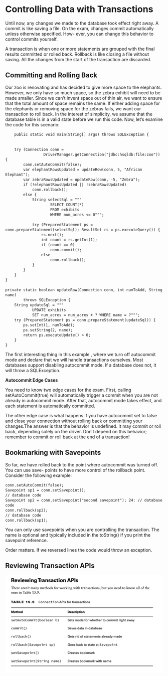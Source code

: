 # Controlling Data with Transactions

Until now, any changes we made to the database took effect right away. A commit is like saving a file. On the exam,
changes commit automatically unless otherwise specified. How- ever, you can change this behavior to control commits
yourself.

A transaction is when one or more statements are grouped with the final results committed or rolled back. Rollback is
like closing a file without saving. All the changes from the start of the transaction are discarded.

## Committing and Rolling Back

Our zoo is renovating and has decided to give more space to the elephants. However, we only have so much space, so the
zebra exhibit will need to be made smaller. Since we can’t invent space out of thin air, we want to ensure that the
total amount of space remains the same. If either adding space for the elephants or removing space for the zebras fails,
we want our transaction to roll back. In the interest of simplicity, we assume that the database table is in a valid
state before we run this code. Now, let’s examine the code for this scenario:

        public static void main(String[] args) throws SQLException {


        try (Connection conn =
                     DriverManager.getConnection("jdbc:hsqldb:file:zoo")) {
            conn.setAutoCommit(false);
            var elephantRowsUpdated = updateRow(conn, 5, "African Elephant");
            var zebraRowsUpdated = updateRow(conn, -5, "Zebra");
            if (!elephantRowsUpdated || !zebraRowsUpdated)
                conn.rollback();
            else {
                String selectSql = """
                        SELECT COUNT(*)
                        FROM exhibits
                        WHERE num_acres <= 0""";

                try (PreparedStatement ps = conn.prepareStatement(selectSql); ResultSet rs = ps.executeQuery()) {
                    rs.next();
                    int count = rs.getInt(1);
                    if (count == 0)
                        conn.commit();
                    else
                        conn.rollback();
                }
            }
        }
    }

    private static boolean updateRow(Connection conn, int numToAdd, String name)
            throws SQLException {
        String updateSql = """
                UPDATE exhibits
                SET num_acres = num_acres + ? WHERE name = ?""";
        try (PreparedStatement ps = conn.prepareStatement(updateSql)) {
            ps.setInt(1, numToAdd);
            ps.setString(2, name);
            return ps.executeUpdate() > 0;
        }
    }

The first interesting thing in this example , where we turn off autocommit mode and declare that we will handle
transactions ourselves. Most databases support disabling autocommit mode. If a database does not, it will throw
a SQLException.

**Autocommit Edge Cases**

You need to know two edge cases for the exam. First, calling setAutoCommit(true) will automatically trigger a commit
when you are not already in autocommit mode. After that, autocommit mode takes effect, and each statement is
automatically committed.

The other edge case is what happens if you have autocommit set to false and close your connection without rolling back
or committing your changes.The answer is that the behavior is undefined. It may commit or roll back, depending solely on
the driver. Don’t depend on this behavior; remember to commit or roll back at the end of a transaction!

## Bookmarking with Savepoints

So far, we have rolled back to the point where autocommit was turned off. You can use save- points to have more control
of the rollback point. Consider the following example:

    conn.setAutoCommit(false);
    Savepoint sp1 = conn.setSavepoint();
    // database code
    Savepoint sp2 = conn.setSavepoint("second savepoint"); 24: // database code
    conn.rollback(sp2);
    // database code
    conn.rollback(sp1);

You can only use savepoints when you are controlling the transaction. The name is optional and typically included in the
toString() if you print the savepoint reference.

Order matters. If we reversed lines the code would throw an exception.

## Reviewing Transaction APIs

![](controllingdatawithtransactions/Conection-APIs-for-transactions.png)